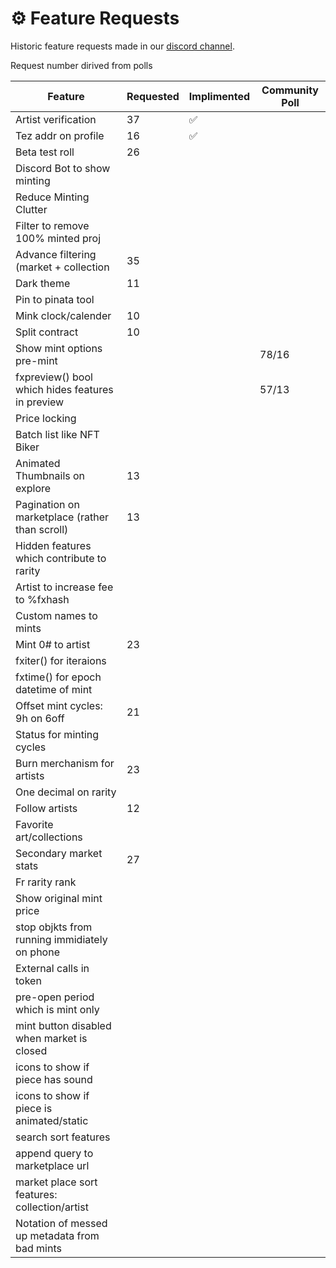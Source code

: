 # ⚙ Feature Requests

Historic feature requests made in our [discord channel](https://discord.gg/WDXQtzM4).

Request number dirived from polls

|Feature                                         |Requested|Implimented|Community Poll|
|------------------------------------------------|---------|-----------|--------------|
|Artist verification                             |37       |✅          |              |
|Tez addr on profile                             |16       |✅          |              |
|Beta test roll                                  |26       |           |              |
|Discord Bot to show minting                     |         |           |              |
|Reduce Minting Clutter                          |         |           |              |
|Filter to remove 100% minted proj               |         |           |              |
|Advance filtering (market + collection          |35       |           |              |
|Dark theme                                      |11       |           |              |
|Pin to pinata tool                              |         |           |              |
|Mink clock/calender                             |10       |           |              |
|Split contract                                  |10       |           |              |
|Show mint options pre-mint                      |         |           |78/16         |
|fxpreview() bool which hides features in preview|         |           |57/13         |
|Price locking                                   |         |           |              |
|Batch list like NFT Biker                       |         |           |              |
|Animated Thumbnails on explore                  |13       |           |              |
|Pagination on marketplace (rather than scroll)  |13       |           |              |
|Hidden features which contribute to rarity      |         |           |              |
|Artist to increase fee to %fxhash               |         |           |              |
|Custom names to mints                           |         |           |              |
|Mint 0# to artist                               |23       |           |              |
|fxiter() for iteraions                          |         |           |              |
|fxtime() for epoch datetime of mint             |         |           |              |
|Offset mint cycles: 9h on 6off                  |21       |           |              |
|Status for minting cycles                       |         |           |              |
|Burn merchanism for artists                     |23       |           |              |
|One decimal on rarity                           |         |           |              |
|Follow artists                                  |12       |           |              |
|Favorite art/collections                        |         |           |              |
|Secondary market stats                          |27       |           |              |
|Fr rarity rank||||
|Show original mint price||||
|stop objkts from running immidiately on phone||||
|External calls in token||||
|pre-open period which is mint only||||
|mint button disabled when market is closed||||
|icons to show if piece has sound||||
|icons to show if piece is animated/static||||
|search sort features||||
|append query to marketplace url||||
|market place sort features: collection/artist||||
|Notation of messed up metadata from bad mints||||
